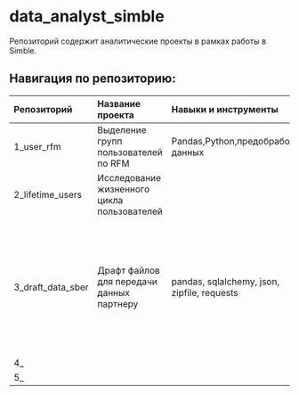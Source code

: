 # data_analyst_simble

Репозиторий содержит аналитические проекты в рамках работы в Simble.

## Навигация по репозиторию:


| Репозиторий | Название проекта | Навыки и инструменты | Описание проекта |
| :---------- | :--------------- | :--------------------| :----------------|
|1_user_rfm|Выделение групп пользователей по RFM|Pandas,Python,предобработка данных||
|2_lifetime_users|Исследование жизненного цикла пользователей|||
|3_draft_data_sber|Драфт файлов для передачи данных партнеру|pandas, sqlalchemy, json, zipfile, requests|На основе архитектуры и атрибутного состава поставки данных партеру собрать тестовые файлы для согласования|
|4_|||
|5_||
